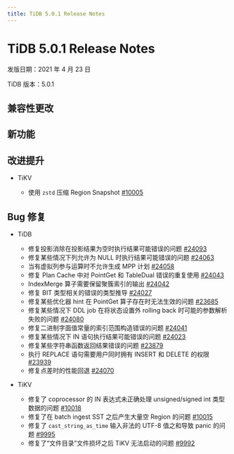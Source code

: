 ```yaml
---
title: TiDB 5.0.1 Release Notes
---
```


# TiDB 5.0.1 Release Notes

发版日期：2021 年 4 月 23 日

TiDB 版本：5.0.1

## 兼容性更改

## 新功能

## 改进提升

+ TiKV

    - 使用 `zstd` 压缩 Region Snapshot [#10005](https://github.com/tikv/tikv/pull/10005)

## Bug 修复

+ TiDB

    - 修复投影消除在投影结果为空时执行结果可能错误的问题 [#24093](https://github.com/pingcap/tidb/pull/24093)
    - 修复某些情况下列允许为 NULL 时执行结果可能错误的问题 [#24063](https://github.com/pingcap/tidb/pull/24063)
    - 当有虚拟列参与运算时不允许生成 MPP 计划 [#24058](https://github.com/pingcap/tidb/pull/24058)
    - 修复 Plan Cache 中对 PointGet 和 TableDual 错误的重复使用 [#24043](https://github.com/pingcap/tidb/pull/24043)
    - IndexMerge 算子需要保留聚簇索引的输出 [#24042](https://github.com/pingcap/tidb/pull/24042)
    - 修复 BIT 类型相关的错误的类型推导 [#24027](https://github.com/pingcap/tidb/pull/24027)
    - 修复某些优化器 hint 在 PointGet 算子存在时无法生效的问题 [#23685](https://github.com/pingcap/tidb/pull/23685)
    - 修复某些情况下 DDL job 在将状态设置外 rolling back 时可能的参数解析失败的问题 [#24080](https://github.com/pingcap/tidb/pull/24080)
    - 修复二进制字面值常量的索引范围构造错误的问题 [#24041](https://github.com/pingcap/tidb/pull/24041)
    - 修复某些情况下 IN 语句执行结果可能错误的问题 [#24023](https://github.com/pingcap/tidb/pull/24023)
    - 修复某些字符串函数返回结果错误的问题 [#23879](https://github.com/pingcap/tidb/pull/23879)
    - 执行 REPLACE 语句需要用户同时拥有 INSERT 和 DELETE 的权限 [#23939](https://github.com/pingcap/tidb/pull/23939)
    - 修复点差时的性能回退 [#24070](https://github.com/pingcap/tidb/pull/24070)

+ TiKV

    - 修复了 coprocessor 的 IN 表达式未正确处理 unsigned/signed int 类型数据的问题 [#10018](https://github.com/tikv/tikv/pull/10018)
    - 修复了在 batch ingest SST 之后产生大量空 Region 的问题 [#10015](https://github.com/tikv/tikv/pull/10015)
    - 修复了 `cast_string_as_time` 输入非法的 UTF-8 值之和导致 panic 的问题 [#9995](https://github.com/tikv/tikv/pull/9995)
    - 修复了“文件目录”文件损坏之后 TiKV 无法启动的问题 [#9992](https://github.com/tikv/tikv/pull/9992)
